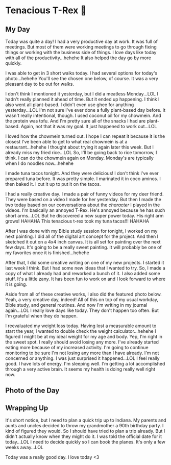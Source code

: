 # Tenacious T-Rex 🦖

## My Day

Today was quite a day! I had a very productive day at work. It was full of meetings. But most of them were working meetings to go through fixing things or working with the business side of things. I love days like today with all of the productivity...hehehe It also helped the day go by more quickly.

I was able to get in 3 short walks today. I had several options for today's photo...hehehe You'll see the chosen one below, of course. It was a very pleasant day to be out for walks.

I don't think I mentioned it yesterday, but I did a meatless Monday...LOL I hadn't really planned it ahead of time. But it ended up happening. I think I also went all plant-based. I didn't even use ghee for anything yesterday...LOL I'm not sure I've ever done a fully plant-based day before. It wasn't really intentional, though. I used coconut oil for my chowmein. And the protein was tofu. And I'm pretty sure all of the snacks I had are plant-based. Again, not that it was my goal. It just happened to work out...LOL

I loved how the chowmein turned out. I hope I can repeat it because it is the closest I've been able to get to what real chowmein is at a restaurant...hehehe I thought about trying it again later this week. But I already miss my fried rice...LOL So, I'll be going back to rice tomorrow, I think. I can do the chowmein again on Monday. Monday's are typically when I do noodles now...hehehe

I made tuna tacos tonight. And they were delicious! I don't think I've ever prepared tuna before. It was pretty simple. I marinated it in coco aminos. I then baked it. I cut it up to put it on the tacos.

I had a really creative day. I made a pair of funny videos for my deer friend. They were based on a video I made for her yesterday. But then I made the two today based on our conversations about the *character* I played in the videos. I'm basically an annoyed T-Rex. He's annoyed because he has such short arms...LOL But he discovered a new super power today. His right arm grows! HAHAHA This tenacious t-rex took my tuna tacos!!! HAHAHA

After I was done with my Bible study session for tonight, I worked on my next painting. I did all of the digital art concept for the project. And then I sketched it out on a 4x4 inch canvas. It is all set for painting over the next few days. It's going to be a really sweet painting. It will probably be one of my favorites once it is finished...hehehe

After that, I did some creative writing on one of my new projects. I started it last week I think. But I had some new ideas that I wanted to try. So, I made a copy of what I already had and reworked a bunch of it. I also added some stuff. It's a little zany. It has been fun to work on and I look forward to where it is going.

Aside from all of these creative works, I also did the featured photo below. Yeah, a very creative day, indeed! All of this on top of my usual workday, Bible study, and general routines. And now I'm writing in my journal again...LOL I really love days like today. They don't happen too often. But I'm grateful when they do happen.

I reevaluated my weight loss today. Having lost a measurable amount to start the year, I wanted to double check the weight calculator...hehehe I figured I might be at my ideal weight for my age and body. Yep, I'm right in the sweet spot. I really should avoid losing any more. I've already started eating more because of my increased activity. I'm going to continue monitoring to be sure I'm not losing any more than I have already. I'm not concerned or anything. I was just surprised it happened...LOL I feel really good. I have lots of energy. I'm sleeping well. I'm getting a lot accomplished through a very active brain. It seems my health is doing really well right now.

## Photo of the Day

<!--@include: ../../../photos/photo-a-day/2025/02/04.md{3,}-->

## Wrapping Up

It's short notice, but I need to plan a quick trip up to Indiana. My parents and aunts and uncles decided to throw my grandmother a 90th birthday party. I kind of figured they would. So I should have tried to plan a trip already. But I didn't actually know when they might do it. I was told the official date for it today...LOL I need to decide quickly so I can book the planes. It's only a few weeks away...LOL

Today was a really good day. I love today <3
